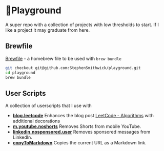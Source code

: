 [//]: # (Misc)
[brewfile]: Brewfile

[//]: # (User Scripts)
[blog.leetcode]: /user-scripts/blog.leetcode.user.js
[m.youtube.noshorts]: /user-scripts/m.youtube.noshorts.user.js
[linkedin.nosponsored.user]: /user-scripts/linkedin.nosponsored.user.js
[copyToMarkdown]: /user-scripts/copyToMarkdown.user.js


# 🛝Playground 
A super repo with a collection of projects with low thresholds to start.  If I like a project it may graduate from here.

## Brewfile
[Brewfile][brewfile] - a homebrew file to be used with `brew bundle`
```bash
git checkout git@github.com:StephenSmithwick/playground.git
cd playground
brew bundle
```

## User Scripts
A collection of userscripts that I use with 
- **[blog.leetcode][blog.leetcode]** Enhances the blog post [LeetCode - Algorithms](https://stephensmithwick.github.io/leetcode/leetcode-algorithms.html) with additional decorations
- **[m.youtube.noshorts][m.youtube.noshorts]** Removes Shorts from mobile YouTube.
- **[linkedin.nosponsored.user][linkedin.nosponsored.user]** Removes sponsored messages from LinkedIn.
- **[copyToMarkdown][copyToMarkdown]** Copies the current URL as a Markdown link.
